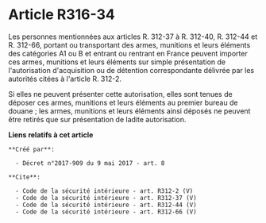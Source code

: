 # Article R316-34

Les personnes mentionnées aux articles R. 312-37 à R. 312-40, R. 312-44 et R. 312-66, portant ou transportant des armes,
munitions et leurs éléments des catégories A1 ou B et entrant ou rentrant en France peuvent importer ces armes, munitions et
leurs éléments sur simple présentation de l'autorisation d'acquisition ou de détention correspondante délivrée par les
autorités citées à l'article R. 312-2. 

Si elles ne peuvent présenter cette autorisation, elles sont tenues de déposer ces armes, munitions et leurs éléments au
premier bureau de douane ; les armes, munitions et leurs éléments ainsi déposés ne peuvent être retirés que sur présentation
de ladite autorisation.

**Liens relatifs à cet article**

	**Créé par**:

	  - Décret n°2017-909 du 9 mai 2017 - art. 8

	**Cite**:

	  - Code de la sécurité intérieure - art. R312-2 (V)
	  - Code de la sécurité intérieure - art. R312-37 (V)
	  - Code de la sécurité intérieure - art. R312-44 (V)
	  - Code de la sécurité intérieure - art. R312-66 (V)
